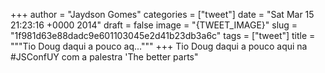 
+++
author = "Jaydson Gomes"
categories = ["tweet"]
date = "Sat Mar 15 21:23:16 +0000 2014"
draft = false
image = "{TWEET_IMAGE}"
slug = "1f981d63e88dadc9e601103045e2d41b23db3a6c"
tags = ["tweet"]
title = """Tio Doug daqui a pouco aq..."""
+++
Tio Doug daqui a pouco aqui na #JSConfUY com a palestra 'The better parts"
